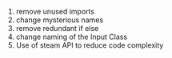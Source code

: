 1. remove unused imports
2. change mysterious names
3. remove redundant if else
4. change naming of the Input Class
5. Use of steam API to reduce code complexity